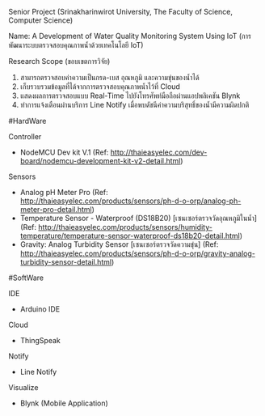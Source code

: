 Senior Project (Srinakharinwirot University, The Faculty of Science, Computer Science)

Name: A Development of Water Quality Monitoring System Using IoT (การพัฒนาระบบตรวจสอบคุณภาพน้ำด้วยเทคโนโลยี IoT)

Research Scope (ขอบเขตการวิจัย)
1. สามารถตรวจสอบค่าความเป็นกรด-เบส อุณหภูมิ และความขุ่นของน้ำได้
2. เก็บรวบรวมข้อมูลที่ได้จากการตรวจสอบคุณภาพน้ำไว้ที่ Cloud
3. แสดงผลการตรวจสอบแบบ Real-Time ไปยังโทรศัพท์มือถือผ่านแอปพลิเคชัน Blynk
4. ทำการแจ้งเตือนผ่านบริการ Line Notify เมื่อพบดัชนีค่าความบริสุทธิ์ของน้ำมีความผิดปกติ

#HardWare

Controller
- NodeMCU Dev kit V.1 (Ref: http://thaieasyelec.com/dev-board/nodemcu-development-kit-v2-detail.html)

Sensors
- Analog pH Meter Pro (Ref: http://thaieasyelec.com/products/sensors/ph-d-o-orp/analog-ph-meter-pro-detail.html)
- Temperature Sensor - Waterproof (DS18B20) [เซนเซอร์ตรวจวัดอุณหภูมิในน้ำ] (Ref: http://thaieasyelec.com/products/sensors/humidity-temperature/temperature-sensor-waterproof-ds18b20-detail.html)
- Gravity: Analog Turbidity Sensor [เซนเซอร์ตรวจวัดความขุ่น] (Ref: http://thaieasyelec.com/products/sensors/ph-d-o-orp/gravity-analog-turbidity-sensor-detail.html)

#SoftWare

IDE
- Arduino IDE

Cloud
- ThingSpeak

Notify
- Line Notify

Visualize
- Blynk (Mobile Application)
